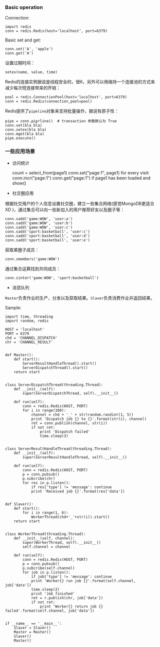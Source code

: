 ### Basic operation

Connection:

    import redis
    conn = redis.Redis(host='localhost', port=6379)

Basic set and get:

    conn.set('A', 'apple')
    conn.get('A')

设置过期时间：

    setex(name, value, time)

Redis的连接实例据说是线程安全的，很6，另外可以用维持一个连接池的方式来减少每次短连接带来的开销：

    pool = redis.ConnectionPool(host='localhost', port=6379)
    conn = redis.Redis(connection_pool=pool)

Redis提供了`pipeline`对象来支持批量操作，据说有原子性：

    pipe = conn.piprline()  # transaction 参数默认为 True
    conn.set(bla bla)
    conn.setex(bla bla)
    conn.mget(bla bla)
    pipe.execute()


### 一些应用场景

* 访问统计

    count = select_from(page1)
    conn.set("page:1", page1)
    for every visit:
        conn.incr("page:1")
    conn.get("page:1") if page1 has been loaded and show()


* 社交圈应用

根据社交用户的个人信息设置社交圈，建立一些集合网络(感觉MongoDB更适合 XD )，通过集合可以向一些新加入的用户推荐好友以及圈子等：

    conn.sadd('game:WOW', 'user:a')
    conn.sadd('game:WOW', 'user:b')
    conn.sadd('game:WOW', 'user:c')
    conn.sadd('sport:basketball', 'user:c')
    conn.sadd('sport:basketball', 'user:d')
    conn.sadd('sport:basketball', 'user:e')

获取某圈子成员：

    conn.smembers('game:WOW')

通过集合运算找到共同成员：

    conn.sinter('game:WOW', 'sport:basketball')



* 消息队列

`Master`负责作业的生产，分发以及获取结果。`Slaver`负责消费作业并返回结果。

Sample:

    import time, threading
    import random, redis

    HOST = 'localhost'
    PORT = 6379
    chd = 'CHANNEL_DISPATCH'
    chr = 'CHANNEL_RESULT'


    def Master():
        def start():
            ServerResultHandleThread().start()
            ServerDispatchThread().start()
        return start


    class ServerDispatchThread(threading.Thread):
        def __init__(self):
            super(ServerDispatchThread, self).__init__()

        def run(self):
            conn = redis.Redis(HOST, PORT)
            for i in range(100):
                channel = chd + '_' + str(random.randint(1, 5))
                print 'Dispatch job {} to {}'.format(str(i), channel)
                ret = conn.publish(channel, str(i))
                if not ret:
                    print 'Dispatch failed'
                    time.sleep(3)


    class ServerResultHandleThread(threading.Thread):
        def __init__(self):
            super(ServerResultHandleThread, self).__init__()

        def run(self):
            conn = redis.Redis(HOST, PORT)
            p = conn.pubsub()
            p.subcribe(chr)
            for res in p.listen():
                if res['type'] != 'message': continue
                print 'Received job {}'.format(res['data'])


    def Slaver():
        def start():
            for i in range(1, 6):
                WorkerThread(chd+'_'+str(i)).start()
        return start


    class WorkerThread(threading.Thread):
        def __init__(self, channel):
            super(WorkerThread, self).__init__()
            self.channel = channel

        def run(self):
            conn = redis.Redis(HOST, PORT)
            p = conn.pubsub()
            p.subcribe(self.channel)
            for job in p.listen():
                if job['type'] != 'message': continue
                print 'Worker{} run job {}'.format(self.channel, job['data'])
                time.sleep(2)
                print 'Job finished'
                ret = r.publish(chr, job['data'])
                if not ret:
                    print 'Worker{} return job {} failed'.format(self.channel, job['data'])


    if __name__ == '__main__':
        Slaver = Slaver()
        Master = Master()
        Slaver()
        Master()        
